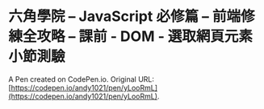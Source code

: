 # 六角學院 – JavaScript 必修篇 – 前端修練全攻略 – 課前 -  DOM - 選取網頁元素小節測驗

A Pen created on CodePen.io. Original URL: [https://codepen.io/andy1021/pen/yLooRmL](https://codepen.io/andy1021/pen/yLooRmL).


